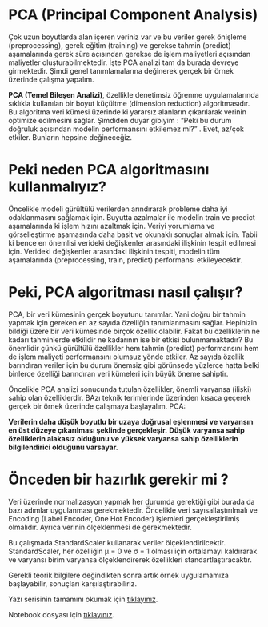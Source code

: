 # PCA (Principal Component Analysis)

Çok uzun boyutlarda alan içeren veriniz var ve bu veriler gerek önişleme (preprocessing), gerek eğitim (training) ve gerekse tahmin (predict) aşamalarında gerek süre açısından gerekse de işlem maliyetleri açısından maliyetler oluşturabilmektedir. İşte PCA analizi tam da burada devreye girmektedir. Şimdi genel tanımlamalarına değinerek gerçek bir örnek üzerinde çalışma yapalım.
 
**PCA (Temel Bileşen Analizi)**,  özellikle denetimsiz öğrenme uygulamalarında sıklıkla kullanılan bir boyut küçültme (dimension reduction) algoritmasıdır. Bu algoritma veri kümesi üzerinde ki yararsız alanların çıkarılarak verinin optimize edilmesini sağlar. Şimdiden duyar gibiyim : “Peki bu durum doğruluk açısından modelin performansını etkilemez mi?” . Evet, az/çok etkiler. Bunların hepsine değineceğiz. 

# Peki neden PCA algoritmasını kullanmalıyız?

Öncelikle modeli gürültülü verilerden arındırarak probleme daha iyi odaklanmasını sağlamak için.
Buyutta azalmalar ile modelin train ve predict aşamalarında ki işlem hızını azaltmak için.
Veriyi yorumlama ve görselleştirme aşamasında daha basit ve okunaklı sonuçlar almak için.
Tabii ki bence en önemlisi verideki değişkenler arasındaki ilişkinin tespit edilmesi için. Verideki değişkenler arasındaki ilişkinin tespiti, modelin tüm aşamalarında (preprocessing, train, predict)  performansı etkileyecektir.

# Peki, PCA algoritması nasıl çalışır?

PCA, bir veri kümesinin gerçek boyutunu tanımlar. Yani doğru bir tahmin yapmak için gereken en az sayıda özelliğin tanımlanmasını sağlar. Hepinizin bildiği üzere bir veri kümesinde birçok özellik olabilir. Fakat bu özelliklerin ne kadarı tahminlerde etkilidir ne kadarının ise bir etkisi bulunmamaktadır? Bu önemlidir çünkü gürültülü özellikler hem tahmin (predict) performansını hem de işlem maliyeti performansını olumsuz yönde etkiler. Az sayıda özellik barındıran veriler için bu durum önemsiz gibi görünsede yüzlerce hatta belki binlerce özelliği barındıran veri kümeleri için büyük öneme sahiptir.

Öncelikle PCA analizi sonucunda tutulan özellikler, önemli varyansa (ilişki) sahip olan özelliklerdir. BAzı teknik terimlerinde üzerinden kısaca geçerek gerçek bir örnek üzerinde çalışmaya başlayalım. PCA:

**Verilerin daha düşük boyutlu bir uzaya doğrusal eşlenmesi ve varyansın en üst düzeye çıkarılması şeklinde gerçekleşir.**
**Düşük varyansa sahip özelliklerin alakasız olduğunu ve yüksek varyansa sahip özelliklerin bilgilendirici olduğunu varsayar.**

# Önceden bir hazırlık gerekir mi ?

Veri üzerinde normalizasyon yapmak her durumda gerektiği gibi burada da bazı adımlar uygulanması gerekmektedir. Öncelikle veri sayısallaştırılmalı ve Encoding (Label Encoder, One Hot Encoder) işlemleri gerçekleştirilmiş olmalıdır. Ayrıca verinin ölçeklenmesi de gerekmektedir.

Bu çalışmada StandardScaler kullanarak veriler ölçeklendirilcektir. StandardScaler, her özelliğin μ = 0 ve σ = 1 olması için ortalamayı kaldırarak ve varyansı birim varyansa ölçeklendirerek özellikleri standartlaştıracaktır. 

Gerekli teorik bilgilere değindikten sonra artık örnek uygulamamıza başlayabilir, sonuçları karşılaştırabiliriz.

Yazı serisinin tamamını okumak için [tıklayınız](https://www.brain-tr.com/dengesiz-verilerin-imbalanced-ustesinden-nasil-gelebiliriz/).

Notebook dosyası için [tıklayınız](https://github.com/tr-brain-com/pca/blob/main/pca.ipynb).

